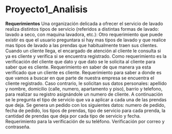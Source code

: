 # Proyecto1_Analisis
**Requerimientos**
Una organización delicada a ofrecer el servicio de lavado realiza distintos tipos de servicio (referidos a distintas formas de lavado: lavado a seco, con maquina lavadora, etc.):
Otro requerimiento que puede existir es que el usuario preguntara si hay mas tipos de lavado y que realice mas tipos de lavado a las prendas que habitualmente traen sus clientes. Cuando un cliente llega, el encargado de atención al cliente le consulta si ya es cliente y verifica si se encuentra registrado. Como requerimiento es la verificación del cliente que dato y que dato se le solicita al cliente para saber que es cliente. Requerimiento en saber de que manera ya esta verificado que un cliente es cliente. Requerimiento para saber a donde es que vamos a buscar en que parte de nuestra empresa se encuentra el cliente registrado. Caso contrario, le solicitan sus datos personales: apellido y nombre, domicilio (calle, numero, apartamento y piso), barrio y telefono, para realizar su registro asignándole un numero de cliente. A continuación se le pregunta el tipo de servicio que va a aplicar a cada una de las prendas que deja. Se genera un pedido con los siguientes datos: numero de pedido, fecha de pedido, los tipos de prendas, tipo de servicio para cada prenda, la cantidad de prendas que deja por cada tipo de servicio y fecha. Requerimiento para la verificación de su teléfono. Verificación por correo y contraseña.
